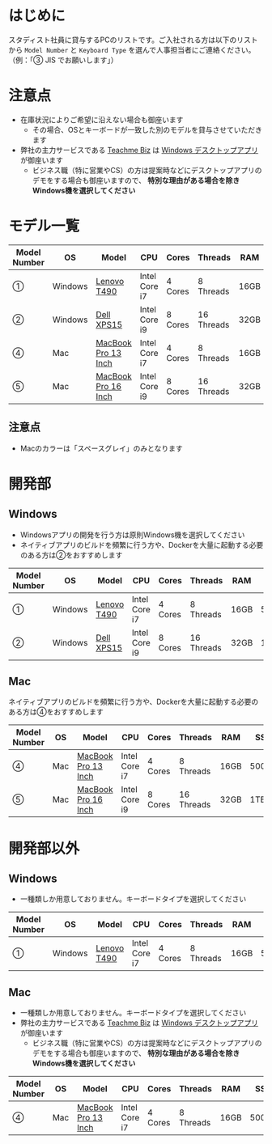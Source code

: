 # はじめに

スタディスト社員に貸与するPCのリストです。ご入社される方は以下のリストから `Model Number` と `Keyboard Type` を選んで人事担当者にご連絡ください。（例：「③ JIS でお願いします」）


# 注意点

* 在庫状況によりご希望に沿えない場合も御座います
    * その場合、OSとキーボードが一致した別のモデルを貸与させていただきます
* 弊社の主力サービスである [Teachme Biz](https://biz.teachme.jp/) は [Windows デスクトップアプリ](https://biz.teachme.jp/feature/dta/) が御座います
    * ビジネス職（特に営業やCS）の方は提案時などにデスクトップアプリのデモをする場合も御座いますので、 **特別な理由がある場合を除きWindows機を選択してください**

# モデル一覧

| Model Number | OS | Model | CPU | Cores | Threads | RAM | SSD | Display Size | Resolution | Keyboard Type |
| --- | --- | --- | --- | --- | --- | --- | --- | --- | --- | --- |
| ① | Windows | [Lenovo T490](https://www.lenovo.com/ee/et/laptops/thinkpad/t-series/T490/p/22TP2TT4900) | Intel Core i7 | 4 Cores | 8 Threads | 16GB | 500GB | 14 Inchs | WQHD (2560 x 1440) | US or JIS |
| ② | Windows | [Dell XPS15](https://www.dell.com/en-us/shop/presidents-day-deals/new-xps-15-laptop/spd/xps-15-7590-laptop) | Intel Core i9 | 8 Cores | 16 Threads | 32GB | 1TB | 15 Inchs | 4K (3840 x 2160) | US or JIS |
| ④ | Mac | [MacBook Pro 13 Inch](https://www.apple.com/jp/macbook-pro-13/) | Intel Core i7 | 4 Cores | 8 Threads | 16GB | 500GB | 13 Inchs | WQXGA (2560 x 1600) | US or JIS |
| ⑤ | Mac | [MacBook Pro 16 Inch](https://www.apple.com/jp/macbook-pro-16/) | Intel Core i9 | 8 Cores | 16 Threads | 32GB | 1TB | 16 Inchs | 3092 x 1920 | US or JIS |

## 注意点

* Macのカラーは「スペースグレイ」のみとなります


# 開発部

## Windows

* Windowsアプリの開発を行う方は原則Windows機を選択してください
* ネイティブアプリのビルドを頻繁に行う方や、Dockerを大量に起動する必要のある方は②をおすすめします

| Model Number | OS | Model | CPU | Cores | Threads | RAM | SSD | Display Size | Resolution | Keyboard Type |
| --- | --- | --- | --- | --- | --- | --- | --- | --- | --- | --- |
| ① | Windows | [Lenovo T490](https://www.lenovo.com/ee/et/laptops/thinkpad/t-series/T490/p/22TP2TT4900) | Intel Core i7 | 4 Cores | 8 Threads | 16GB | 500GB | 14 Inchs | WQHD (2560 x 1440) | US or JIS |
| ② | Windows | [Dell XPS15](https://www.dell.com/en-us/shop/presidents-day-deals/new-xps-15-laptop/spd/xps-15-7590-laptop) | Intel Core i9 | 8 Cores | 16 Threads | 32GB | 1TB | 15 Inchs | 4K (3840 x 2160) | US or JIS |

## Mac

ネイティブアプリのビルドを頻繁に行う方や、Dockerを大量に起動する必要のある方は④をおすすめします

| Model Number | OS | Model | CPU | Cores | Threads | RAM | SSD | Display Size | Resolution | Keyboard Type |
| --- | --- | --- | --- | --- | --- | --- | --- | --- | --- | --- |
| ④ | Mac | [MacBook Pro 13 Inch](https://www.apple.com/jp/macbook-pro-13/) | Intel Core i7 | 4 Cores | 8 Threads | 16GB | 500GB | 13 Inchs | WQXGA (2560 x 1600) | US or JIS |
| ⑤ | Mac | [MacBook Pro 16 Inch](https://www.apple.com/jp/macbook-pro-16/) | Intel Core i9 | 8 Cores | 16 Threads | 32GB | 1TB | 16 Inchs | 3092 x 1920 | US or JIS |

# 開発部以外

## Windows

* 一種類しか用意しておりません。キーボードタイプを選択してください

| Model Number | OS | Model | CPU | Cores | Threads | RAM | SSD | Display Size | Resolution | Keyboard Type |
| --- | --- | --- | --- | --- | --- | --- | --- | --- | --- | --- |
| ① | Windows | [Lenovo T490](https://www.lenovo.com/ee/et/laptops/thinkpad/t-series/T490/p/22TP2TT4900) | Intel Core i7 | 4 Cores | 8 Threads | 16GB | 500GB | 14 Inchs | WQHD (2560 x 1440) | US or JIS |

## Mac

* 一種類しか用意しておりません。キーボードタイプを選択してください
* 弊社の主力サービスである [Teachme Biz](https://biz.teachme.jp/) は [Windows デスクトップアプリ](https://biz.teachme.jp/feature/dta/) が御座います
    * ビジネス職（特に営業やCS）の方は提案時などにデスクトップアプリのデモをする場合も御座いますので、 **特別な理由がある場合を除きWindows機を選択してください**

| Model Number | OS | Model | CPU | Cores | Threads | RAM | SSD | Display Size | Resolution | Keyboard Type |
| --- | --- | --- | --- | --- | --- | --- | --- | --- | --- | --- |
| ④ | Mac | [MacBook Pro 13 Inch](https://www.apple.com/jp/macbook-pro-13/) | Intel Core i7 | 4 Cores | 8 Threads | 16GB | 500GB | 13 Inchs | WQXGA (2560 x 1600) | US or JIS |
